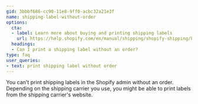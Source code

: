 ```yaml
---
gid: 3bbbf686-cc90-11e8-9ff0-acbc32a21e3f
name: shipping-label-without-order
options:
  cta:
  - label: Learn more about buying and printing shipping labels
    url: https://help.shopify.com/en/manual/shipping/shopify-shipping/buy-and-print
  headings:
  - Can I print a shipping label without an order?
type: faq
user_queries:
- text: print shipping label without order
---
```


You can't print shipping labels in the Shopify admin without an order. Depending on the shipping carrier you use, you might be able to print labels from the shipping carrier's website.
